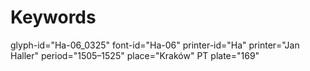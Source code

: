 # Keywords
glyph-id="Ha-06_0325"
font-id="Ha-06"
printer-id="Ha"
printer="Jan Haller"
period="1505–1525"
place="Kraków"
PT plate="169"

